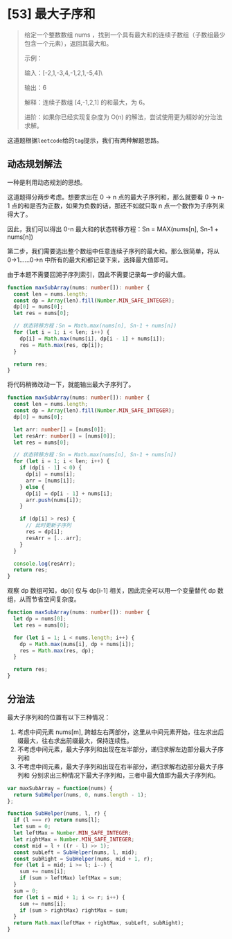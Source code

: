 # [53] 最大子序和

>给定一个整数数组 nums ，找到一个具有最大和的连续子数组（子数组最少包含一个元素），返回其最大和。
>
>示例：
>
>输入：[-2,1,-3,4,-1,2,1,-5,4]\
>
>输出：6
>
>解释：连续子数组 [4,-1,2,1] 的和最大，为 6。
>
>进阶：如果你已经实现复杂度为 O(n) 的解法，尝试使用更为精妙的分治法求解。

这道题根据`leetcode`给的`tag`提示，我们有两种解题思路。

## 动态规划解法

一种是利用动态规划的思想。

这道题得分两步考虑。想要求出在 0 -> n 点的最大子序列和，那么就要看 0 -> n-1 点的和是否为正数，如果为负数的话，那还不如就只取 n 点一个数作为子序列来得大了。

因此，我们可以得出 0-n 最大和的状态转移方程：Sn = MAX(nums[n], Sn-1 + nums[n])

第二步，我们需要选出整个数组中任意连续子序列的最大和。那么很简单，将从 0->1......0->n 中所有的最大和都记录下来，选择最大值即可。

由于本题不需要回溯子序列索引，因此不需要记录每一步的最大值。

```ts
function maxSubArray(nums: number[]): number {
  const len = nums.length;
  const dp = Array(len).fill(Number.MIN_SAFE_INTEGER);
  dp[0] = nums[0];
  let res = nums[0];

  // 状态转移方程：Sn = Math.max(nums[n], Sn-1 + nums[n])
  for (let i = 1; i < len; i++) {
    dp[i] = Math.max(nums[i], dp[i - 1] + nums[i]);
    res = Math.max(res, dp[i]);
  }

  return res;
}
```

将代码稍微改动一下，就能输出最大子序列了。

```ts
function maxSubArray(nums: number[]): number {
  const len = nums.length;
  const dp = Array(len).fill(Number.MIN_SAFE_INTEGER);
  dp[0] = nums[0];

  let arr: number[] = [nums[0]];
  let resArr: number[] = [nums[0]];
  let res = nums[0];

  // 状态转移方程：Sn = Math.max(nums[n], Sn-1 + nums[n])
  for (let i = 1; i < len; i++) {
    if (dp[i - 1] < 0) {
      dp[i] = nums[i];
      arr = [nums[i]];
    } else {
      dp[i] = dp[i - 1] + nums[i];
      arr.push(nums[i]);
    }

    if (dp[i] > res) {
      // 此时更新子序列
      res = dp[i];
      resArr = [...arr];
    }
  }

  console.log(resArr);
  return res;
}
```

观察 dp 数组可知，dp[i] 仅与 dp[i-1] 相关，因此完全可以用一个变量替代 dp 数组，从而节省空间复杂度。

```ts
function maxSubArray(nums: number[]): number {
  let dp = nums[0];
  let res = nums[0];

  for (let i = 1; i < nums.length; i++) {
    dp = Math.max(nums[i], dp + nums[i]);
    res = Math.max(res, dp);
  }

  return res;
}
```

## 分治法

最大子序列和的位置有以下三种情况：

1. 考虑中间元素 nums[m], 跨越左右两部分，这里从中间元素开始，往左求出后缀最大，往右求出前缀最大，保持连续性。
2. 不考虑中间元素，最大子序列和出现在左半部分，递归求解左边部分最大子序列和
3. 不考虑中间元素，最大子序列和出现在右半部分，递归求解右边部分最大子序列和
分别求出三种情况下最大子序列和，三者中最大值即为最大子序列和。

```js
var maxSubArray = function(nums) {
  return SubHelper(nums, 0, nums.length - 1);
};

function SubHelper(nums, l, r) {
  if (l === r) return nums[l];
  let sum = 0;
  let leftMax = Number.MIN_SAFE_INTEGER;
  let rightMax = Number.MIN_SAFE_INTEGER;
  const mid = l + ((r - l) >> 1);
  const subLeft = SubHelper(nums, l, mid);
  const subRight = SubHelper(nums, mid + 1, r);
  for (let i = mid; i >= l; i--) {
    sum += nums[i];
    if (sum > leftMax) leftMax = sum;
  }
  sum = 0;
  for (let i = mid + 1; i <= r; i++) {
    sum += nums[i];
    if (sum > rightMax) rightMax = sum;
  }
  return Math.max(leftMax + rightMax, subLeft, subRight);
}
```
